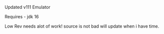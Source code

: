Updated v111 Emulator

Requires - jdk 16

Low Rev needs alot of work! source is not bad will update when i have time.
